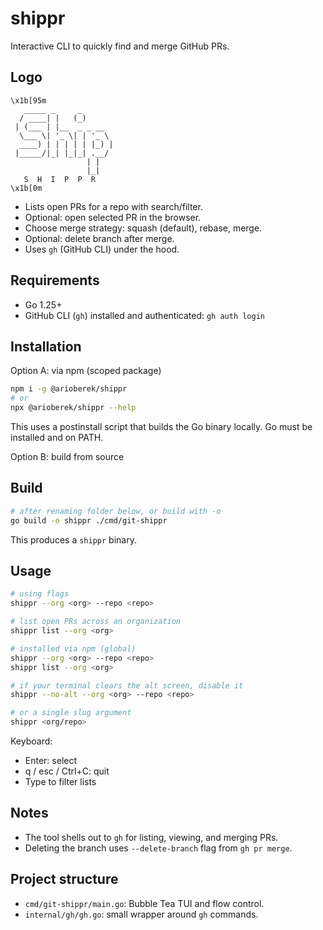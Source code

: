 # shippr

Interactive CLI to quickly find and merge GitHub PRs.

## Logo

```ansi
\x1b[95m
   _____ _     _       
  / ____| |   (_)      
 | (___ | |__  _ _ __  
  \___ \| '_ \| | '_ \ 
  ____) | | | | | |_) |
 |_____/|_| |_|_| .__/ 
                 | |    
                 |_|    
   S  H  I  P  P  R
\x1b[0m
```

- Lists open PRs for a repo with search/filter.
- Optional: open selected PR in the browser.
- Choose merge strategy: squash (default), rebase, merge.
- Optional: delete branch after merge.
- Uses `gh` (GitHub CLI) under the hood.

## Requirements

- Go 1.25+
- GitHub CLI (`gh`) installed and authenticated: `gh auth login`

## Installation

Option A: via npm (scoped package)

```bash
npm i -g @arioberek/shippr
# or
npx @arioberek/shippr --help
```

This uses a postinstall script that builds the Go binary locally. Go must be installed and on PATH.

Option B: build from source

## Build

```bash
# after renaming folder below, or build with -o
go build -o shippr ./cmd/git-shippr
```
This produces a `shippr` binary.

## Usage

```bash
# using flags
shippr --org <org> --repo <repo>

# list open PRs across an organization
shippr list --org <org>

# installed via npm (global)
shippr --org <org> --repo <repo>
shippr list --org <org>

# if your terminal clears the alt screen, disable it
shippr --no-alt --org <org> --repo <repo>

# or a single slug argument
shippr <org/repo>
```

Keyboard:
- Enter: select
- q / esc / Ctrl+C: quit
- Type to filter lists

## Notes

- The tool shells out to `gh` for listing, viewing, and merging PRs.
- Deleting the branch uses `--delete-branch` flag from `gh pr merge`.

## Project structure

- `cmd/git-shippr/main.go`: Bubble Tea TUI and flow control.
- `internal/gh/gh.go`: small wrapper around `gh` commands.
